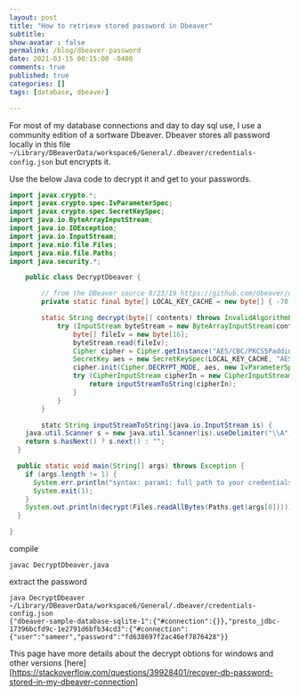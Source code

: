 ```yaml
---
layout: post
title: "How to retrieve stored password in Dbeaver"
subtitle: 
show-avatar : false
permalink: /blog/dbeaver-password
date: 2021-03-15 00:15:00 -0400
comments: true
published: true
categories: []
tags: [database, dbeaver]

---
```


For most of my database connections and day to day sql use, I use a community edition of a sortware Dbeaver. Dbeaver stores all password locally in this file `~/Library/DBeaverData/workspace6/General/.dbeaver/credentials-config.json` but encrypts it.

Use the below Java code to decrypt it and get to your passwords.

```java
import javax.crypto.*;
import javax.crypto.spec.IvParameterSpec;
import javax.crypto.spec.SecretKeySpec;
import java.io.ByteArrayInputStream;
import java.io.IOException;
import java.io.InputStream;
import java.nio.file.Files;
import java.nio.file.Paths;
import java.security.*;

    public class DecryptDbeaver {

        // from the DBeaver source 8/23/19 https://github.com/dbeaver/dbeaver/blob/57cec8ddfdbbf311261ebd0c7f957fdcd80a085f/plugins/org.jkiss.dbeaver.model/src/org/jkiss/dbeaver/model/impl/app/DefaultSecureStorage.java#L31
        private static final byte[] LOCAL_KEY_CACHE = new byte[] { -70, -69, 74, -97, 119, 74, -72, 83, -55, 108, 45, 101, 61, -2, 84, 74 };

        static String decrypt(byte[] contents) throws InvalidAlgorithmParameterException, InvalidKeyException, IOException, NoSuchPaddingException, NoSuchAlgorithmException {
            try (InputStream byteStream = new ByteArrayInputStream(contents)) {
                byte[] fileIv = new byte[16];
                byteStream.read(fileIv);
                Cipher cipher = Cipher.getInstance("AES/CBC/PKCS5Padding");
                SecretKey aes = new SecretKeySpec(LOCAL_KEY_CACHE, "AES");
                cipher.init(Cipher.DECRYPT_MODE, aes, new IvParameterSpec(fileIv));
                try (CipherInputStream cipherIn = new CipherInputStream(byteStream, cipher)) {
                    return inputStreamToString(cipherIn);
                }
            }
        }

        statc String inputStreamToString(java.io.InputStream is) {
    java.util.Scanner s = new java.util.Scanner(is).useDelimiter("\\A");
    return s.hasNext() ? s.next() : "";
  }

  public static void main(String[] args) throws Exception {
    if (args.length != 1) {
      System.err.println("syntax: param1: full path to your credentials-config.json file");
      System.exit(1);
    }
    System.out.println(decrypt(Files.readAllBytes(Paths.get(args[0]))));
  }  

}
```
compile 
```shell
javac DecryptDbeaver.java
```

extract the password 
```shell
java DecryptDbeaver ~/Library/DBeaverData/workspace6/General/.dbeaver/credentials-config.json
{"dbeaver-sample-database-sqlite-1":{"#connection":{}},"presto_jdbc-17396bcfd9c-1e2791d6bfb34cd3":{"#connection":{"user":"sameer","password":"fd638697f2ac46ef7876428"}}
```



This page have more details about the decrypt obtions for windows and other versions [here][https://stackoverflow.com/questions/39928401/recover-db-password-stored-in-my-dbeaver-connection]